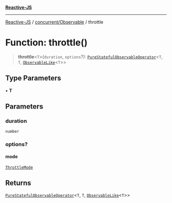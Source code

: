 [**Reactive-JS**](../../../README.md)

***

[Reactive-JS](../../../README.md) / [concurrent/Observable](../README.md) / throttle

# Function: throttle()

> **throttle**\<`T`\>(`duration`, `options`?): [`PureStatefulObservableOperator`](../type-aliases/PureStatefulObservableOperator.md)\<`T`, `T`, [`ObservableLike`](../../interfaces/ObservableLike.md)\<`T`\>\>

## Type Parameters

• **T**

## Parameters

### duration

`number`

### options?

#### mode

[`ThrottleMode`](../type-aliases/ThrottleMode.md)

## Returns

[`PureStatefulObservableOperator`](../type-aliases/PureStatefulObservableOperator.md)\<`T`, `T`, [`ObservableLike`](../../interfaces/ObservableLike.md)\<`T`\>\>
